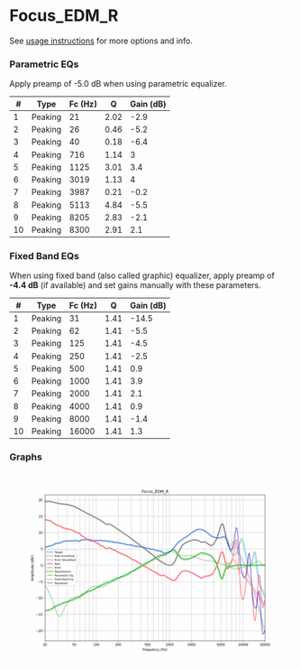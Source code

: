 # Focus_EDM_R
See [usage instructions](https://github.com/jaakkopasanen/AutoEq#usage) for more options and info.

### Parametric EQs
Apply preamp of -5.0 dB when using parametric equalizer.

|   # | Type    |   Fc (Hz) |    Q |   Gain (dB) |
|-----|---------|-----------|------|-------------|
|   1 | Peaking |        21 | 2.02 |        -2.9 |
|   2 | Peaking |        26 | 0.46 |        -5.2 |
|   3 | Peaking |        40 | 0.18 |        -6.4 |
|   4 | Peaking |       716 | 1.14 |         3   |
|   5 | Peaking |      1125 | 3.01 |         3.4 |
|   6 | Peaking |      3019 | 1.13 |         4   |
|   7 | Peaking |      3987 | 0.21 |        -0.2 |
|   8 | Peaking |      5113 | 4.84 |        -5.5 |
|   9 | Peaking |      8205 | 2.83 |        -2.1 |
|  10 | Peaking |      8300 | 2.91 |         2.1 |

### Fixed Band EQs
When using fixed band (also called graphic) equalizer, apply preamp of **-4.4 dB** (if available) and set gains manually with these parameters.

|   # | Type    |   Fc (Hz) |    Q |   Gain (dB) |
|-----|---------|-----------|------|-------------|
|   1 | Peaking |        31 | 1.41 |       -14.5 |
|   2 | Peaking |        62 | 1.41 |        -5.5 |
|   3 | Peaking |       125 | 1.41 |        -4.5 |
|   4 | Peaking |       250 | 1.41 |        -2.5 |
|   5 | Peaking |       500 | 1.41 |         0.9 |
|   6 | Peaking |      1000 | 1.41 |         3.9 |
|   7 | Peaking |      2000 | 1.41 |         2.1 |
|   8 | Peaking |      4000 | 1.41 |         0.9 |
|   9 | Peaking |      8000 | 1.41 |        -1.4 |
|  10 | Peaking |     16000 | 1.41 |         1.3 |

### Graphs
![](./Focus_EDM_R.png)
